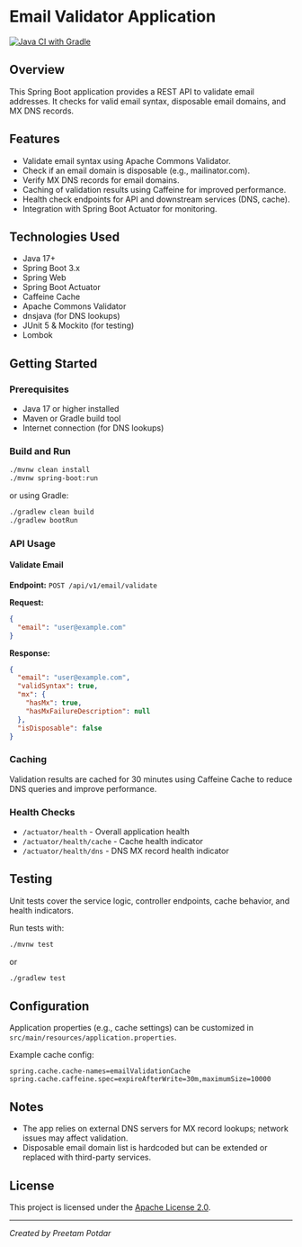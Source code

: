 # Email Validator Application

[![Java CI with Gradle](https://github.com/preetampotdar/email-validator/actions/workflows/gradle.yml/badge.svg)](https://github.com/preetampotdar/email-validator/actions/workflows/gradle.yml)

## Overview
This Spring Boot application provides a REST API to validate email addresses. It checks for valid email syntax, disposable email domains, and MX DNS records.

## Features
- Validate email syntax using Apache Commons Validator.
- Check if an email domain is disposable (e.g., mailinator.com).
- Verify MX DNS records for email domains.
- Caching of validation results using Caffeine for improved performance.
- Health check endpoints for API and downstream services (DNS, cache).
- Integration with Spring Boot Actuator for monitoring.

## Technologies Used
- Java 17+
- Spring Boot 3.x
- Spring Web
- Spring Boot Actuator
- Caffeine Cache
- Apache Commons Validator
- dnsjava (for DNS lookups)
- JUnit 5 & Mockito (for testing)
- Lombok

## Getting Started

### Prerequisites
- Java 17 or higher installed
- Maven or Gradle build tool
- Internet connection (for DNS lookups)

### Build and Run
```bash
./mvnw clean install
./mvnw spring-boot:run
````

or using Gradle:

```bash
./gradlew clean build
./gradlew bootRun
```

### API Usage

#### Validate Email

**Endpoint:** `POST /api/v1/email/validate`

**Request:**

```json
{
  "email": "user@example.com"
}
```

**Response:**

```json
{
  "email": "user@example.com",
  "validSyntax": true,
  "mx": {
    "hasMx": true,
    "hasMxFailureDescription": null
  },
  "isDisposable": false
}
```

### Caching

Validation results are cached for 30 minutes using Caffeine Cache to reduce DNS queries and improve performance.

### Health Checks

* `/actuator/health` - Overall application health
* `/actuator/health/cache` - Cache health indicator
* `/actuator/health/dns` - DNS MX record health indicator

## Testing

Unit tests cover the service logic, controller endpoints, cache behavior, and health indicators.

Run tests with:

```bash
./mvnw test
```

or

```bash
./gradlew test
```

## Configuration

Application properties (e.g., cache settings) can be customized in `src/main/resources/application.properties`.

Example cache config:

```properties
spring.cache.cache-names=emailValidationCache
spring.cache.caffeine.spec=expireAfterWrite=30m,maximumSize=10000
```

## Notes

* The app relies on external DNS servers for MX record lookups; network issues may affect validation.
* Disposable email domain list is hardcoded but can be extended or replaced with third-party services.

## License

This project is licensed under the [Apache License 2.0](LICENSE).

---

*Created by Preetam Potdar*